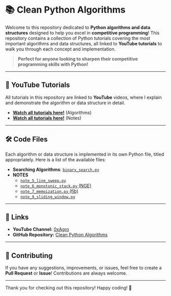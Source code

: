 # 📚 Clean Python Algorithms

Welcome to this repository dedicated to **Python algorithms and data structures** designed to help you excel in **competitive programming**! This repository contains a collection of Python tutorials covering the most important algorithms and data structures, all linked to **YouTube tutorials** to walk you through each concept and implementation.

> **Perfect for anyone looking to sharpen their competitive programming skills with Python!**

---

## 🎥 YouTube Tutorials

All tutorials in this repository are linked to **YouTube** videos, where I explain and demonstrate the algorithm or data structure in detail.

- [**Watch all tutorials here!**](https://www.youtube.com/playlist?list=PLpCYhic-IxVcO8NJ4BnEmNwy-pAvuckvg) (Algorithms)
- [**Watch all tutorials here!**](https://www.youtube.com/playlist?list=PLpCYhic-IxVeWoPtKptbuBXNDccVAGOdU) (Notes)

---

## 🛠️ Code Files

Each algorithm or data structure is implemented in its own Python file, titled appropriately. Here is a list of the available files:

- **Searching Algorithms**: [`binary_search.py`](https://github.com/0xAgro/clean-python-algorithms/blob/main/binary_search.py)
- **NOTES**
  - [`note_5_line_sweep.py`](https://github.com/0xAgro/clean-python-algorithms/blob/main/notes/note_5_line_sweep.py)
  - [`note_6_monotonic_stack.py` (NGE)](https://github.com/0xAgro/clean-python-algorithms/blob/main/notes/note_6_monotonic_stack.py)
  - [`note_7_memoization.py` (fib)](https://github.com/0xAgro/clean-python-algorithms/blob/main/notes/note_7_memoization.py`)
  - [`note_9_sliding_window.py`](https://github.com/0xAgro/clean-python-algorithms/blob/main/notes/note_9_sliding_window.py)

---

## 🔗 Links

- **YouTube Channel:** [0xAgro](https://www.youtube.com/@0xAgro)
- **GitHub Repository:** [Clean Python Algorithms](https://github.com/0xAgro/clean-python-algorithms)

---

## 🤝 Contributing

If you have any suggestions, improvements, or issues, feel free to create a **Pull Request** or **Issue**! Contributions are always welcome.

---

Thank you for checking out this repository! Happy coding! 🚀
